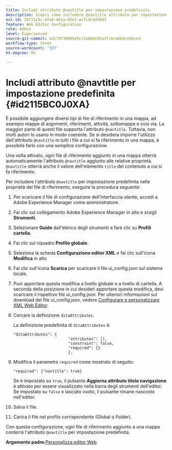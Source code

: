 ```yaml
---
title: Includi attributo @navtitle per impostazione predefinita
description: Scopri come includere @navtitle attributo per impostazione predefinita
exl-id: 38711c0c-efa8-461a-92e1-ecfcdcdd36d3
feature: Web Editor Configuration
role: Admin
level: Experienced
source-git-commit: a3c7973868549c72e868c05a3fc6ca8bdce9bce3
workflow-type: tm+mt
source-wordcount: '327'
ht-degree: 0%

---
```


# Includi attributo @navtitle per impostazione predefinita {#id2115BC0J0XA}

È possibile aggiungere diversi tipi di file di riferimento in una mappa, ad esempio mappe di argomenti, riferimenti, attività, sottomappe e così via. La maggior parte di questi file supporta l&#39;attributo `@navtitle`. Tuttavia, non molti autori lo usano in modo coerente. Se si desidera imporre l&#39;utilizzo dell&#39;attributo `@navtitle` in tutti i file a cui si fa riferimento in una mappa, è possibile farlo con una semplice configurazione.

Una volta attivato, ogni file di riferimento aggiunto in una mappa otterrà automaticamente l&#39;attributo `@navtitle` aggiunto alle relative proprietà. `@navtitle` otterrà anche il valore dell&#39;elemento `title` del contenuto a cui si fa riferimento.

Per includere l&#39;attributo `@navtitle` per impostazione predefinita nelle proprietà dei file di riferimento, eseguire la procedura seguente:

1. Per scaricare il file di configurazione dell’interfaccia utente, accedi a Adobe Experience Manager come amministratore.

1. Fai clic sul collegamento Adobe Experience Manager in alto e scegli **Strumenti**.
1. Selezionare **Guide** dall&#39;elenco degli strumenti e fare clic su **Profili cartella**.
1. Fai clic sul riquadro **Profilo globale**.
1. Seleziona la scheda **Configurazione editor XML** e fai clic sull&#39;icona **Modifica** in alto
1. Fai clic sull&#39;icona **Scarica** per scaricare il file ui\_config.json sul sistema locale.
1. Puoi apportare questa modifica a livello globale o a livello di cartella. A seconda della posizione in cui desideri apportare questa modifica, devi scaricare il rispettivo file ui\_config.json. Per ulteriori informazioni sul download del file ui\_config.json, vedere [Configurare e personalizzare XML Web Editor](conf-folder-level.md#id2065G300O5Z).

1. Cercare la definizione `ditaAttributes`.

   La definizione predefinita di `ditaAttributes` è:

   ```
   "ditaAttributes": {
                           "attributes": [],
                           "constraint": false,
                           "required": {}
                           },
   ```

1. Modifica il parametro `required` come mostrato di seguito:

   ```
   "required": {"navtitle": true}
   ```

   Se è impostato su `true`, il pulsante **Aggiorna attributo titolo navigazione** è attivato per essere visualizzato nella barra degli strumenti dell&#39;editor. Se impostato su `false` o lasciato vuoto, il pulsante rimane nascosto nell&#39;editor.
1. Salva il file.

1. Carica il file nel profilo corrispondente \(Global o Folder\).


Con questa configurazione, ogni file di riferimento aggiunto a una mappa conterrà l&#39;attributo `@navtitle` per impostazione predefinita.



**Argomento padre:**&#x200B;[ Personalizza editor Web](conf-web-editor.md)
